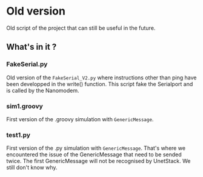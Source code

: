 # Old version
Old script of the project that can still be useful in the future.

## What's in it ?

### FakeSerial.py
Old version of the ```FakeSerial_V2.py``` where instructions other than ping have been developped in the write() function.
This script fake the Serialport and is called by the Nanomodem.

### sim1.groovy
First version of the .groovy simulation with ```GenericMessage```.

### test1.py
First version of the .py simulation with ```GenericMessage```.
That's where we encountered the issue of the GenericMessage that need to be sended twice.
The first GenericMessage will not be recognised by UnetStack. We still don't know why.
